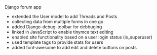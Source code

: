 Django forum app

- extended the User model to add Threads and Posts
- collecting data from multiple forms in one go
- added Django-debug-toolbar for debbuging
- linked in JavaScript to enable tinymce text editing
- enabled site functionality based on a user login status (is_superuser)
- used template tags to provide stats for users
- added font-awesome to add edit and delete buttons on posts


